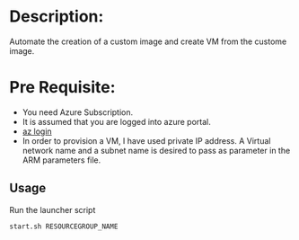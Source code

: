 # Description:
Automate the creation of a custom image and create VM from the custome image.
# Pre Requisite:
* You need Azure Subscription.
* It is assumed that you are logged into azure portal. 
* [az login](https://docs.microsoft.com/en-us/cli/azure/authenticate-azure-cli)
* In order to provision a VM, I have used private IP address. A Virtual network name and a subnet name is desired to pass as parameter in the ARM parameters file.

## Usage
Run the launcher script

```bash
start.sh RESOURCEGROUP_NAME
```



